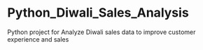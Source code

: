 # Python_Diwali_Sales_Analysis
Python project for  Analyze Diwali sales data to improve customer experience and sales
